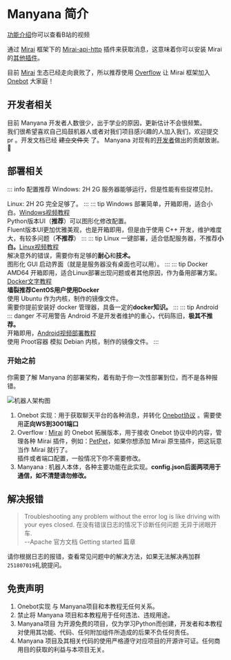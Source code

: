 # Manyana 简介

[功能介绍](https://www.bilibili.com/video/BV1MS421R7PV?p=1)你可以查看B站的视频

通过 [Mirai](https://github.com/mamoe/mirai) 框架下的 [Mirai-api-http](https://github.com/project-mirai/mirai-api-http) 插件来获取消息，这意味着你可以安装 Mirai 的[其他插件](https://mirai.mamoe.net/topic/32/mirai%E7%9B%B8%E5%85%B3%E9%A1%B9%E7%9B%AE%E5%92%8C%E6%8F%92%E4%BB%B6%E5%90%88%E9%9B%86/1)。  

目前 [Mirai](https://mirai.mamoe.net/) 生态已经走向衰败了，所以推荐使用 [Overflow](https://github.com/MrXiaoM/Overflow/stargazers) 让 Mirai 框架加入 [Onebot](https://onebot.dev/) 大家庭！

## 开发者相关

目前 Manyana 开发者人数很少，出于学业的原因，更新估计不会很频繁。  
我们很希望喜欢自己捣鼓机器人或者对我们项目感兴趣的人加入我们，欢迎提交 pr 。开发文档已经 ~~建立文件夹~~ 了。
Manyana 对现有的[开发者](/doc/contributors.md)做出的贡献致谢。🤗

## 部署相关

::: info 配置推荐
Windows: 
2H 2G 服务器能够运行，但是性能有些捉襟见肘。  

Linux:  2H 2G 完全足够了。
:::
::: tip Windows
部署简单，开箱即用，适合小白。[Windows视频教程](https://www.bilibili.com/video/BV1MS421R7PV/?p=2)   
Python版本UI（**推荐**）可以图形化修改配置。  
Fluent版本UI更加优雅美观，也是开箱即用，但是由于使用 C++ 开发，维护难度大，有较多问题（**不推荐**）
:::
::: tip Linux
一键部署，适合低配服务器，不推荐**小白。**[Linux视频教程](https://www.bilibili.com/video/BV1MS421R7PV?p=3)  
 解决意外的错误，需要你有足够的**耐心**和**技术。**   
图形化 GUI 启动界面（就是是服务器没有桌面也可以用）。
:::
::: tip Docker AMD64
开箱即用，适合Linux部署出现问题或者其他原因，作为备用部署方案。[Docker文字教程](/doc/docker_deploy)   
**墙裂推荐CentOS用户使用Docker**  
使用 Ubuntu 作为内核，制作的镜像文件。   
需要你提前安装好 docker 管理器，具备一定的**docker知识。**
:::
::: tip Android
::: danger 不可用警告
Android 不是开发者维护的重心，代码陈旧，**极其不推荐。**   
开箱即用，[Android视频部署教程](https://www.bilibili.com/video/BV1MS421R7PV?p=4)  
使用 Proot容器 模拟 Debian 内核，制作的镜像文件。
:::
### 开始之前

你需要了解 Manyana 的部署架构，着有助于你一次性部署到位，而不是各种报错。  

![机器人架构图](/Architecture.png)  
1. Onebot 实现：用于获取聊天平台的各种消息，并转化 [Onebot协议](https://onebot.dev/) 。需要使用**正向WS到3001端口**
2. Overflow : [Mirai](https://github.com/mamoe/mirai) 的 Onebot 拓展版本，用于接收 Onebot 协议中的内容，管理各种 Mirai 插件，例如：[PetPet](https://github.com/Dituon/petpet)，如果你想添加 Mirai 原生插件，把这玩意当作 Mirai 就行了。   
插件或者端口配置，一般情况下你不需要修改。
3. Manyana : 机器人本体，各种主要功能在此实现。**config.json后面两项用于通信，如不清楚请勿修改。**
## 解决报错
> Troubleshooting any problem without
the error log is like driving with
your eyes closed.
在没有错误日志的情况下诊断任何问题
无异于闭眼开车.   
--Apache 官方文档 Getting started 篇章   
   
请你根据日志的报错，查看常见问题中的解决方法，如果无法解决再加群`251807019`礼貌提问。
## 免责声明
1. Onebot实现 与 Manyana项目和本教程无任何关系。
2. 禁止将 Manyana 项目和本教程用于任何违法、违规用途。
3. Manyana项目 为开源免费的项目，仅为学习Python而创建，开发者和本教程对使用其功能、代码、任何附加组件所造成的后果不负任何责任。
4. Manyana 项目及其相关代码的使用严格遵守对应项目的开源许可证。任何商用目的获取的利益与本项目无关。

